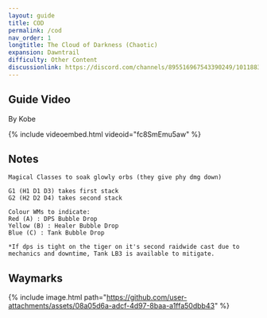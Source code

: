 ```yaml
---
layout: guide
title: COD
permalink: /cod
nav_order: 1
longtitle: The Cloud of Darkness (Chaotic)
expansion: Dawntrail
difficulty: Other Content
discussionlink: https://discord.com/channels/895516967543390249/1011883681222234182
---
```


## Guide Video
By Kobe

{% include videoembed.html videoid="fc8SmEmu5aw" %}

## Notes

```
Magical Classes to soak glowly orbs (they give phy dmg down)

G1 (H1 D1 D3) takes first stack
G2 (H2 D2 D4) takes second stack

Colour WMs to indicate:
Red (A) : DPS Bubble Drop
Yellow (B) : Healer Bubble Drop
Blue (C) : Tank Bubble Drop

*If dps is tight on the tiger on it's second raidwide cast due to mechanics and downtime, Tank LB3 is available to mitigate.
```

## Waymarks

{% include image.html path="https://github.com/user-attachments/assets/08a05d6a-adcf-4d97-8baa-a1ffa50dbb43" %}
